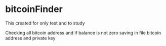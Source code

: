 # bitcoinFinder
This created for only test and to study

Checking all bitcoin address and if balance is not zero saving in file bitcoin address and private key
